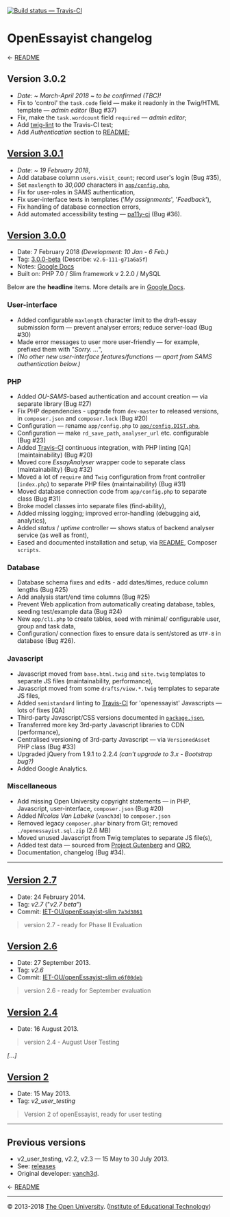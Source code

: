 
[![Build status — Travis-CI][travis-icon]][travis]

# OpenEssayist changelog

← [README][]

## Version 3.0.2

 * _Date:  ~ March-April 2018 ~ to be confirmed (TBC)!_
 * Fix to 'control' the `task.code` field — make it readonly in the Twig/HTML template — _admin editor_ (Bug #37)
 * Fix, make the `task.wordcount` field `required` — _admin editor_;
 * Add [twig-lint][] to the Travis-CI test;
 * Add _Authentication_ section to [README][];

## [Version 3.0.1][v3.0.1-beta]

 * _Date:  ~ 19 February 2018_,
 * Add database column `users.visit_count`; record user's login (Bug #35),
 * Set `maxlength` to _30,000_ characters in [`app/config.php`][cfg],
 * Fix for user-roles in SAMS authentication,
 * Fix user-interface texts in templates ('_My assignments_', '_Feedback_'),
 * Fix handling of database connection errors,
 * Add automated accessibility testing — [pa11y-ci][] (Bug #36).

## [Version 3.0.0][v3.0.0-beta]

 * Date:  7 February 2018 _(Development: 10 Jan - 6 Feb.)_
 * Tag:   [3.0.0-beta][v3.0-co]  (Describe: `v2.6-111-g71a6a5f`)
 * Notes: [Google Docs][]
 * Built on:  PHP 7.0 / Slim framework v 2.2.0 / MySQL

Below are the __headline__ items. More details are in [Google Docs][].

### User-interface

 * Added configurable `maxlength` character limit to the draft-essay
 submission form — prevent analyser errors; reduce server-load (Bug #30)
 * Made error messages to user more user-friendly — for example, prefixed them with "_Sorry. ..._",
 * _(No other new user-interface features/functions — apart from SAMS authentication below.)_

### PHP

 * Added _OU-SAMS_-based authentication and account creation — via separate library (Bug #27)
 * Fix PHP dependencies - upgrade from `dev-master` to released versions, in `composer.json` and `composer.lock` (Bug #20)
 * Configuration — rename `app/config.php` to [`app/config.DIST.php`][cfg],
 * Configuration — make `rd_save_path`, `analyser_url` etc. configurable (Bug #23)
 * Added [Travis-CI][] continuous integration, with PHP linting [QA] (maintainability) (Bug #20)
 * Moved core _EssayAnalyser_ wrapper code to separate class (maintainability) (Bug #32)
 * Moved a lot of `require` and `Twig` configuration from front controller
 (`index.php`) to separate PHP files (maintainability) (Bug #31)
 * Moved database connection code from `app/config.php` to separate class (Bug #31)
 * Broke model classes into separate files (find-ability),
 * Added missing logging; improved error-handling (debugging aid, analytics),
 * Added _status_ / _uptime_ controller — shows status of backend analyser service (as well as front),
 * Eased and documented installation and setup, via [README][], Composer `scripts`.

### Database

 * Database schema fixes and edits - add dates/times, reduce column lengths (Bug #25)
 * Add analysis start/end time columns (Bug #25)
 * Prevent Web application from automatically creating database, tables, seeding test/example data (Bug #24)
 * New `app/cli.php` to create tables, seed with minimal/ configurable user, group and task data,
 * Configuration/ connection fixes to ensure data is sent/stored as `UTF-8` in database (Bug #26).

### Javascript

 * Javascript moved from `base.html.twig` and `site.twig` templates to separate JS files (maintainability, performance),
 * Javascript moved from some `drafts/view.*.twig` templates to separate JS files,
 * Added `semistandard` linting to [Travis-CI][] for 'openessayist' Javascripts — lots of fixes [QA]
 * Third-party Javascript/CSS versions documented in [`package.json`][pkg],
 * Transferred more key 3rd-party Javascript libraries to CDN (performance),
 * Centralised versioning of 3rd-party Javascript — via `VersionedAsset` PHP class (Bug #33)
 * Upgraded jQuery from 1.9.1 to 2.2.4 _(can't upgrade to 3.x - Bootstrap bug?)_
 * Added Google Analytics.

### Miscellaneous

 * Add missing Open University copyright statements — in PHP, Javascript, user-interface, `composer.json` (Bug #20)
 * Added _Nicolas Van Labeke_ (`vanch3d`) to `composer.json`
 * Removed legacy `composer.phar` binary from Git; removed `./openessayist.sql.zip` (2.6 MB)
 * Moved unused Javascript from Twig templates to separate JS file(s),
 * Added test data — sourced from [Project Gutenberg][pg] and [ORO][],
 * Documentation, changelog (Bug #34).


---
## [Version 2.7](https://github.com/IET-OU/openEssayist-slim/releases/tag/v2.7)

 * Date:   24 February 2014.
 * Tag:    _v2.7_ ("_v2.7 beta_")
 * Commit: [IET-OU/openEssayist-slim `7a3d3861`][v2.7-co]

> version 2.7 - ready for Phase II Evaluation

## [Version 2.6](https://github.com/IET-OU/openEssayist-slim/releases/tag/v2.6)

 * Date:   27 September 2013.
 * Tag:    _v2.6_
 * Commit: [IET-OU/openEssayist-slim `e6f00deb`][v2.6-co]

> version 2.6 - ready for September evaluation

## [Version 2.4](https://github.com/IET-OU/openEssayist-slim/releases/tag/v2.4)

 * Date:   16 August 2013.

> version 2.4 - August User Testing

_[...]_

## [Version 2](https://github.com/IET-OU/openEssayist-slim/releases/tag/v2_user_testing)

 * Date:   15 May 2013.
 * Tag:    _v2_user_testing_

> Version 2 of openEssayist, ready for user testing

---
## Previous versions

* v2_user_testing, v2.2, v2.3 — 15 May to 30 July 2013.
* See:  [releases][]
* Original developer:  [vanch3d][].

← [README][]

---
© 2013-2018 [The Open University][ou]. ([Institute of Educational Technology][iet])

[ou]: http://www.open.ac.uk/ "Copyright © 2013-2018 The Open University (IET)."
[iet]: https://iet.open.ac.uk/

[v3.0.1-beta]: https://github.com/IET-OU/openEssayist-slim/releases/tag/3.0.1-beta
[v3.0.0-beta]: https://github.com/IET-OU/openEssayist-slim/releases/tag/3.0.0-beta
[v3.0-co]: https://github.com/IET-OU/openEssayist-slim/commit/e8aa09d4a9f809741fd927b68a92e231e0317f52
    "Version 3.0.0 (Beta), 7 February 2018 (e8aa09d)"
[v2.7-co]: https://github.com/IET-OU/openEssayist-slim/commit/7a3d3861e7cdb834962e82902c4d2f4e3f0d50b9
[v2.6-co]: https://github.com/IET-OU/openEssayist-slim/commit/e6f00debfaf948d966f443cf8b0a24947e6c6f81

[releases]: https://github.com/IET-OU/openEssayist-slim/releases
[readme]: https://github.com/IET-OU/openEssayist-slim#readme
[pkg]: https://github.com/IET-OU/openEssayist-slim/blob/3.x/package.json#L12-L38 "package.json"
[cfg]: https://github.com/IET-OU/openEssayist-slim/blob/3.x/app/config.DIST.php#L45-L60 "'app/config.php' template"
[travis-ci]: https://travis-ci.org/IET-OU/openEssayist-slim "Travis-CI continuous integration"
[Google Docs]: https://docs.google.com/document/d/1n6T2zJ1FMifHGEniYyU_V2d0F8WOHWb_JPRqEWCyR2Y/#
    "Release notes, on Google Docs."
[vanch3d]: https://github.com/vanch3d "Original developer: Nicolas Van Labeke (vanch3d)"
[oro]: http://oro.open.ac.uk/cgi/search/simple?meta=OpenEssayist "Search 'OpenEssayist' on ORO"
[pg]: https://www.gutenberg.org/
[pa11y-ci]: https://github.com/pa11y/pa11y-ci "Automated accessibility testing - via 'pa11y-ci'"
[twig-lint]: https://packagist.org/packages/asm89/twig-lint "Standalone linter for Twig templates."

[travis]: https://travis-ci.org/IET-OU/openEssayist-slim "IET-OU / openEsasyist-slim"
[travis-icon]: https://travis-ci.org/IET-OU/openEssayist-slim.svg

[End]: //.
